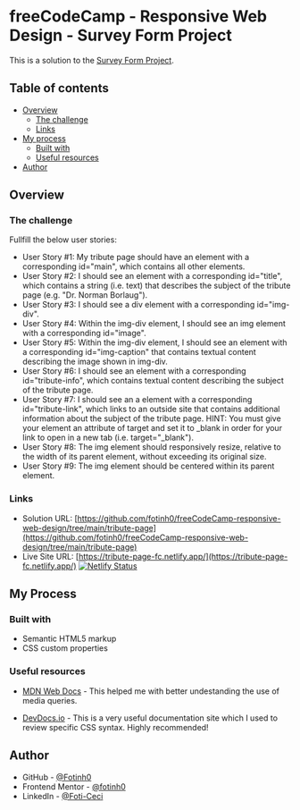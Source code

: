 # freeCodeCamp - Responsive Web Design - Survey Form Project

This is a solution to the [Survey Form Project](https://www.freecodecamp.org/learn/responsive-web-design/responsive-web-design-projects/build-a-survey-form).

## Table of contents

- [Overview](#overview)
  - [The challenge](#the-challenge)
  - [Links](#links)
- [My process](#my-process)
  - [Built with](#built-with)
  - [Useful resources](#useful-resources)
- [Author](#author)

## Overview

### The challenge

Fullfill the below user stories:

- User Story #1: My tribute page should have an element with a corresponding id="main", which contains all other elements.
- User Story #2: I should see an element with a corresponding id="title", which contains a string (i.e. text) that describes the subject of the tribute page (e.g. "Dr. Norman Borlaug").
- User Story #3: I should see a div element with a corresponding id="img-div".
- User Story #4: Within the img-div element, I should see an img element with a corresponding id="image".
- User Story #5: Within the img-div element, I should see an element with a corresponding id="img-caption" that contains textual content describing the image shown in img-div.
- User Story #6: I should see an element with a corresponding id="tribute-info", which contains textual content describing the subject of the tribute page.
- User Story #7: I should see an a element with a corresponding id="tribute-link", which links to an outside site that contains additional information about the subject of the tribute page. HINT: You must give your element an attribute of target and set it to _blank in order for your link to open in a new tab (i.e. target="_blank").
- User Story #8: The img element should responsively resize, relative to the width of its parent element, without exceeding its original size.
- User Story #9: The img element should be centered within its parent element.

### Links

- Solution URL: [https://github.com/fotinh0/freeCodeCamp-responsive-web-design/tree/main/tribute-page](https://github.com/fotinh0/freeCodeCamp-responsive-web-design/tree/main/tribute-page)
- Live Site URL: [https://tribute-page-fc.netlify.app/](https://tribute-page-fc.netlify.app/) [![Netlify Status](https://api.netlify.com/api/v1/badges/84c29b15-3f03-4430-b283-743b52da4c8f/deploy-status)](https://app.netlify.com/sites/eloquent-leavitt-2cef42/deploys)

## My Process
### Built with

- Semantic HTML5 markup
- CSS custom properties

### Useful resources

- [MDN Web Docs](https://developer.mozilla.org/en-US/docs/Web/CSS/Layout_cookbook/Media_objects) - This helped me with better undestanding the use of media queries.

- [DevDocs.io](https://devdocs.io/css/) - This is a very useful documentation site which I used to review specific CSS syntax. Highly recommended!

## Author

- GitHub - [@Fotinh0](https://github.com/fotinh0)
- Frontend Mentor - [@fotinh0](https://www.frontendmentor.io/profile/fotinh0)
- LinkedIn - [@Foti-Ceci](https://www.linkedin.com/in/foti-ceci/)